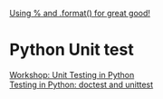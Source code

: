 [Using % and .format() for great good!](https://pyformat.info/)  

# Python Unit test #
[Workshop: Unit Testing in Python](https://www.slideshare.net/DavidTan26/workshop-unit-testing-in-python)  
[Testing in Python: doctest and unittest](https://www.slideshare.net/fadirra/testing-in-python-doctest-and-unittest)  
